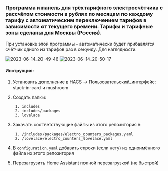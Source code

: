 ### Программа и панель для трёхтарифного электросчётчика с рассчётом стоимости в рублях по месяцам по каждому тарифу с автоматическим переключением тарифов в зависимости от текущего времени. Тарифы и тарифные зоны сделаны для Москвы (Россия). ###

При установке этой программы - автоматически будет прибавлятся счётчик одного из тарифов раз в секунду. Для наглядности.

![2023-06-14_20-49-46](https://github.com/Bagunda/HomeAssistant_examples/assets/16766521/2025ede1-84ae-4319-a20c-a151ba4deeb6)
![2023-06-14_20-50-17](https://github.com/Bagunda/HomeAssistant_examples/assets/16766521/04a65c7a-cbad-4331-b712-b9cc3c60aaf2)


#### Инструкция: ####

1. Установить дополнение в HACS -> Пользовательский_интерфейс: stack-in-card и mushroom
2. Создать папки:

        1. includes
        2. includes/packages
        3. lovelace
3. Закачать соответствующие файлы из этого репозитория в:

        1. /includes/packages/electro_counters_packages.yaml
        2. /lovelace/electro_counters_lovelace.yaml
4. В `configuration.yaml` добавить строки (если нету) из одноимённого файла из этого репозитория
5. Перезагрузить Home Assistant полной перезагрузкой (не быстрой)
